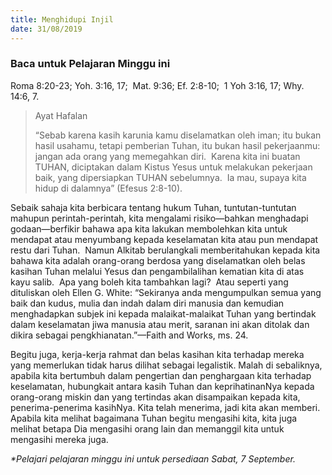 ```yaml
---
title: Menghidupi Injil
date: 31/08/2019
---
```


### Baca untuk Pelajaran Minggu ini
Roma 8:20-23; Yoh. 3:16, 17;  Mat. 9:36; Ef. 2:8-10;  1 Yoh 3:16, 17; Why. 14:6, 7.

> <p>Ayat Hafalan</p>
> “Sebab karena kasih karunia kamu diselamatkan oleh iman; itu bukan hasil usahamu, tetapi pemberian Tuhan, itu bukan hasil pekerjaanmu: jangan ada orang yang memegahkan diri.  Karena kita ini buatan TUHAN, diciptakan dalam Kistus Yesus untuk melakukan pekerjaan baik, yang dipersiapkan TUHAN sebelumnya.  Ia mau, supaya kita hidup di dalamnya” (Efesus 2:8-10).

Sebaik sahaja kita berbicara tentang hukum Tuhan, tuntutan-tuntutan mahupun perintah-perintah, kita mengalami risiko—bahkan menghadapi godaan—berfikir bahawa apa kita lakukan membolehkan kita untuk mendapat atau menyumbang kepada keselamatan kita atau pun mendapat restu dari Tuhan.  Namun Alkitab berulangkali memberitahukan kepada kita bahawa kita adalah orang-orang berdosa yang diselamatkan oleh belas kasihan Tuhan melalui Yesus dan pengambilalihan kematian kita di atas kayu salib.  Apa yang boleh kita tambahkan lagi?  Atau seperti yang dituliskan oleh Ellen G. White: “Sekiranya anda mengumpulkan semua yang baik dan kudus, mulia dan indah dalam diri manusia dan kemudian menghadapkan subjek ini kepada malaikat-malaikat Tuhan yang bertindak dalam keselamatan jiwa manusia atau merit, saranan ini akan ditolak dan dikira sebagai pengkhianatan.”—Faith and Works, ms. 24.

Begitu juga, kerja-kerja rahmat dan belas kasihan kita terhadap mereka yang memerlukan tidak harus dilihat sebagai legalistik. Malah di sebaliknya, apabila kita bertumbuh dalam pengertian dan penghargaan kita terhadap keselamatan, hubungkait antara kasih Tuhan dan keprihatinanNya kepada orang-orang miskin dan yang tertindas akan disampaikan kepada kita, penerima-penerima kasihNya. Kita telah menerima, jadi kita akan memberi.  Apabila kita melihat bagaimana Tuhan begitu mengasihi kita, kita juga melihat betapa Dia mengasihi orang lain dan memanggil kita untuk mengasihi mereka juga.

_*Pelajari pelajaran minggu ini untuk persediaan Sabat, 7 September._